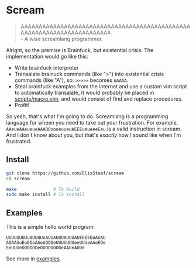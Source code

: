 # Scream
> AAAAAAAAAAAAAAAAAAAAAAAAAAAAAAAAAAAAAAAAAAAAAAAAAAAAAAAAAAAAAAAAAAAAAAAA  
> \- A wise screamlang programmer.

Alright, so the premise is Brainfuck, but existential crisis. The implementation
would go like this:

* Write brainfuck interpreter
* Transalate brainuck commands (like ">") into existential 
  crisis commands (like "A"), so: `>>>>>` becomes `AAAAA`.
* Steal brainfuck examples from the internet and use a custom
  vim script to automatically transalate, it would probably be
  placed in [scripts/macro.vim](/scripts/macro.vim), and would
  consist of find and replace procedures.
* Profit!

So yeah, that's what I'm going to do. Screamlang is a programming language for wheen you
need to take out your frustration. For example, `AAeueAAeueueAAAOOoooeuueuAEEEueueeeEeu`
is a valid instruction in scream. And I don't know about you, but that's *exactly* how
I sound like when I'm frustrated.

## Install
```sh
git clone https://github.com/ElisStaaf/scream
cd scream

make              # To build
sudo make install # To install
```

## Examples
This is a simple hello world program:
```console
UUUUUUUUuAUUUUuAUUAUUUAUUUAUEEEEOoAUAU
AOAAUuEoEOoAAeAOOOeUUUUUUUeeUUUeAAeEOe
EeUUUeOOOOOOeOOOOOOOOeAAUeAUUe
```
See more in [examples](/examples).
